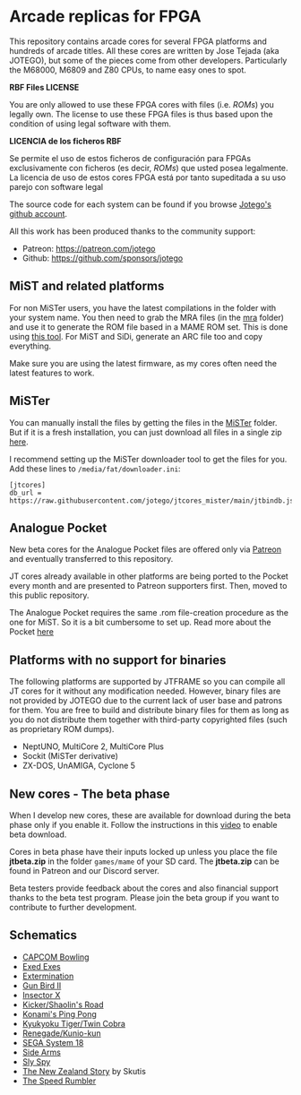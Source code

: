 # Arcade replicas for FPGA

This repository contains arcade cores for several FPGA platforms and hundreds of arcade titles. All these cores are written by Jose Tejada (aka JOTEGO), but some of the pieces come from other developers. Particularly the M68000, M6809 and Z80 CPUs, to name easy ones to spot.

**RBF Files LICENSE**

You are only allowed to use these FPGA cores with files (i.e. *ROMs*) you legally own. The license to use these FPGA files is thus based upon the condition of using legal software with them.

**LICENCIA de los ficheros RBF**

Se permite el uso de estos ficheros de configuración para FPGAs exclusivamente con ficheros (es decir, *ROMs*) que usted posea legalmente. La licencia de uso de estos cores FPGA está por tanto supeditada a su uso parejo con software legal

The source code for each system can be found if you browse [Jotego's github account](https://github.com/jotego).

All this work has been produced thanks to the community support:

* Patreon: https://patreon.com/jotego
* Github: https://github.com/sponsors/jotego

## MiST and related platforms

For non MiSTer users, you have the latest compilations in the folder with your system name. You then need to grab the MRA files (in the [mra](mra) folder) and use it to generate the ROM file based in a MAME ROM set. This is done using [this tool](https://github.com/sebdel/mra-tools-c). For MiST and SiDi, generate an ARC file too and copy everything.

Make sure you are using the latest firmware, as my cores often need the latest features to work.


## MiSTer

You can manually install the files by getting the files in the [MiSTer](mister) folder. But if it is a fresh installation, you can just download all files in a single zip [here](https://github.com/jotego/jtcores_mister/archive/refs/heads/main.zip).

I recommend setting up the MiSTer downloader tool to get the files for you. Add these lines to `/media/fat/downloader.ini`:

```
[jtcores]
db_url = https://raw.githubusercontent.com/jotego/jtcores_mister/main/jtbindb.json.zip
```

## Analogue Pocket

New beta cores for the Analogue Pocket files are offered only via [Patreon](https://patreon.com/jotego) and eventually transferred to this repository.

JT cores already available in other platforms are being ported to the Pocket every month and are presented to Patreon supporters first. Then, moved to this public repository.

The Analogue Pocket requires the same .rom file-creation procedure as the one for MiST. So it is a bit cumbersome to set up. Read more about the Pocket [here](https://github.com/jotego/jtbin/wiki/Analogue-Pocket-Cores)

## Platforms with no support for binaries

The following platforms are supported by JTFRAME so you can compile all JT cores for it without any modification needed. However, binary files are not provided by JOTEGO due to the current lack of user base and patrons for them. You are free to build and distribute binary files for them as long as you do not distribute them together with third-party copyrighted files (such as proprietary ROM dumps).

* NeptUNO, MultiCore 2, MultiCore Plus
* Sockit (MiSTer derivative)
* ZX-DOS, UnAMIGA, Cyclone 5

## New cores - The beta phase

When I develop new cores, these are available for download during the beta phase only if you enable it. Follow the instructions in this [video](https://www.youtube.com/watch?v=alcKBAxl82k) to enable beta download.

Cores in beta phase have their inputs locked up unless you place the file **jtbeta.zip** in the folder `games/mame` of your SD card. The **jtbeta.zip** can be found in Patreon and our Discord server.

Beta testers provide feedback about the cores and also financial support thanks to the beta test program. Please join the beta group if you want to contribute to further development.

## Schematics

- [CAPCOM Bowling](sch/bowl.pdf)
- [Exed Exes](sch/exed.pdf)
- [Extermination](sch/exterm.pdf)
- [Gun Bird II](sch/bird.pdf)
- [Insector X](sch/insectx.pdf)
- [Kicker/Shaolin's Road](sch/kicker.pdf)
- [Konami's Ping Pong](sch/pinpon.pdf)
- [Kyukyoku Tiger/Twin Cobra](sch/ktiger.pdf)
- [Renegade/Kunio-kun](sch/kunio.pdf)
- [SEGA System 18](sch/s18.pdf)
- [Side Arms](sch/sarms.pdf)
- [Sly Spy](sch/slyspy.pdf)
- [The New Zealand Story](sch/tnzs.pdf) by Skutis
- [The Speed Rumbler](sch/rumble.pdf)

